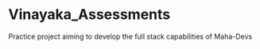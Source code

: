 # Vinayaka_Assessments
Practice project aiming to develop the full stack capabilities of Maha-Devs    
